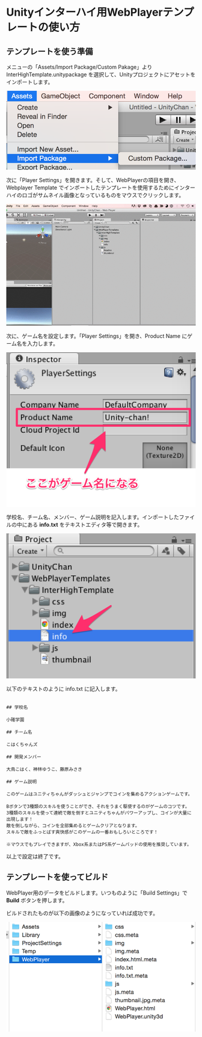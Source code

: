 # Unityインターハイ用WebPlayerテンプレートの使い方

## テンプレートを使う準備

メニューの「Assets/Import Package/Custom Pakage」より InterHighTemplate.unitypackage を選択して、Unityプロジェクトにアセットをインポートします。

![](./img/ss01.png)

次に「Player Settings」を開きます。そして、WebPlayerの項目を開き、Webplayer Template でインポートしたテンプレートを使用するためにインターハイのロゴがサムネイル画像となっているものをマウスでクリックします。

![](./img/ss02.gif)

次に、ゲーム名を設定します。「Player Settings」を開き、Product Name にゲーム名を入力します。

![](./img/ss03.png)

学校名、チーム名、メンバー、ゲーム説明を記入します。インポートしたファイルの中にある **info.txt** をテキストエディタ等で開きます。

![](./img/ss04.png)

以下のテキストのように info.txt に記入します。

```

## 学校名

小碓学園

## チーム名

こはくちゃんズ

## 開発メンバー

大鳥こはく、神林ゆうこ、藤原みさき

## ゲーム説明

このゲームはユニティちゃんがダッシュとジャンプでコインを集めるアクションゲームです。

Bボタンで3種類のスキルを使うことができ、それをうまく駆使するのがゲームのコツです。
3種類のスキルを使って連続で敵を倒すとユニティちゃんがパワーアップし、コインが大量に出現します！
敵を倒しながら、コインを全部集めるとゲームクリアとなります。
スキルで敵をふっとばす爽快感がこのゲームの一番おもしろいところです！

※マウスでもプレイできますが、Xbox系またはPS系ゲームパッドの使用を推奨しています。
```

以上で設定は終了です。


## テンプレートを使ってビルド

WebPlayer用のデータをビルドします。いつものように「Build Settings」で **Build** ボタンを押します。

ビルドされたものが以下の画像のようになっていれば成功です。

![](./img/ss05.png)

